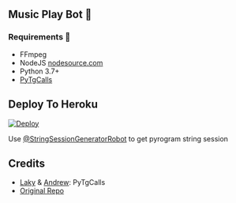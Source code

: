 <h2 align="centre">Music Play Bot 🎵</h2>

<h3>Requirements 📝</h3>

- FFmpeg
- NodeJS [nodesource.com](https://nodesource.com/)
- Python 3.7+
- [PyTgCalls](https://github.com/pytgcalls/pytgcalls)

## Deploy To Heroku</h4>

[![Deploy](https://www.herokucdn.com/deploy/button.svg)](https://heroku.com/deploy?template=https://github.com/Ristif/GroupMusicBot/tree/main)

Use [@StringSessionGeneratorRobot](https://t.me/StringSessionGeneratorRobot) to get pyrogram string session

## Credits

- [Laky](https://github.com/Laky-64) & [Andrew](https://github.com/AndrewLaneX): PyTgCalls
- [Original Repo](https://github.com/suprojects/CallsMusic)
